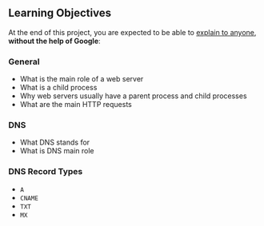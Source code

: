 
## Learning Objectives

At the end of this project, you are expected to be able to  [explain to anyone](https://intranet.hbtn.io/rltoken/lGyY_30FRBmgKhisGmKd1A "explain to anyone"),  **without the help of Google**:

### General

-   What is the main role of a web server
-   What is a child process
-   Why web servers usually have a parent process and child processes
-   What are the main HTTP requests

### DNS

-   What DNS stands for
-   What is DNS main role

### DNS Record Types

-   `A`
-   `CNAME`
-   `TXT`
-   `MX`